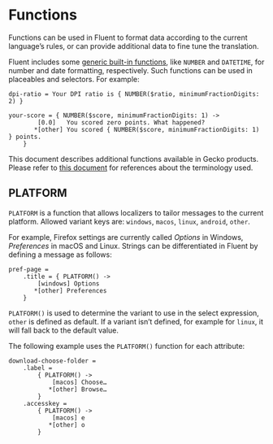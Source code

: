 # Functions

Functions can be used in Fluent to format data according to the current language’s rules, or can provide additional data to fine tune the translation.

Fluent includes some [generic built-in functions](http://projectfluent.org/fluent/guide/functions.html#built-in-functions), like `NUMBER` and `DATETIME`, for number and date formatting, respectively. Such functions can be used in placeables and selectors. For example:

```PROPERTIES
dpi-ratio = Your DPI ratio is { NUMBER($ratio, minimumFractionDigits: 2) }

your-score = { NUMBER($score, minimumFractionDigits: 1) ->
        [0.0]   You scored zero points. What happened?
       *[other] You scored { NUMBER($score, minimumFractionDigits: 1) } points.
    }
```

This document describes additional functions available in Gecko products. Please refer to [this document](basic_syntax.md) for references about the terminology used.

## PLATFORM

`PLATFORM` is a function that allows localizers to tailor messages to the current platform. Allowed variant keys are: `windows`, `macos`, `linux`, `android`, `other`.

For example, Firefox settings are currently called *Options* in Windows, *Preferences* in macOS and Linux. Strings can be differentiated in Fluent by defining a message as follows:

```PROPERTIES
pref-page =
    .title = { PLATFORM() ->
        [windows] Options
       *[other] Preferences
    }
```

`PLATFORM()` is used to determine the variant to use in the select expression, `other` is defined as default. If a variant isn’t defined, for example for `linux`, it will fall back to the default value.

The following example uses the `PLATFORM()` function for each attribute:

```PROPERTIES
download-choose-folder =
    .label =
        { PLATFORM() ->
            [macos] Choose…
           *[other] Browse…
        }
    .accesskey =
        { PLATFORM() ->
            [macos] e
           *[other] o
        }
```
